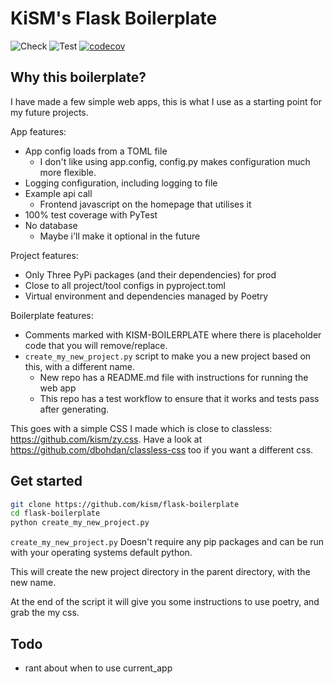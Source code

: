 # KiSM's Flask Boilerplate

![Check](https://github.com/kism/flask-boilerplate/actions/workflows/check.yml/badge.svg)
![Test](https://github.com/kism/flask-boilerplate/actions/workflows/test.yml/badge.svg)
[![codecov](https://codecov.io/github/kism/flask-boilerplate/graph/badge.svg?token=NARIB5JF9M)](https://codecov.io/github/kism/flask-boilerplate)

## Why this boilerplate?

I have made a few simple web apps, this is what I use as a starting point for my future projects.

App features:

- App config loads from a TOML file
  - I don't like using app.config, config.py makes configuration much more flexible.
- Logging configuration, including logging to file
- Example api call
  - Frontend javascript on the homepage that utilises it
- 100% test coverage with PyTest
- No database
  - Maybe i'll make it optional in the future

Project features:

- Only Three PyPi packages (and their dependencies) for prod
- Close to all project/tool configs in pyproject.toml
- Virtual environment and dependencies managed by Poetry

Boilerplate features:

- Comments marked with KISM-BOILERPLATE where there is placeholder code that you will remove/replace.
- `create_my_new_project.py` script to make you a new project based on this, with a different name.
  - New repo has a README.md file with instructions for running the web app
  - This repo has a test workflow to ensure that it works and tests pass after generating.

This goes with a simple CSS I made which is close to classless: <https://github.com/kism/zy.css>. Have a look at <https://github.com/dbohdan/classless-css> too if you want a different css.

## Get started

```bash
git clone https://github.com/kism/flask-boilerplate
cd flask-boilerplate
python create_my_new_project.py
```

`create_my_new_project.py` Doesn't require any pip packages and can be run with your operating systems default python.

This will create the new project directory in the parent directory, with the new name.

At the end of the script it will give you some instructions to use poetry, and grab the my css.

## Todo

- rant about when to use current_app
